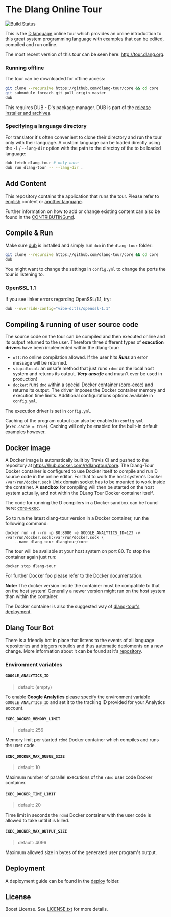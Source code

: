 # The Dlang Online Tour

[![Build Status](https://travis-ci.org/dlang-tour/core.svg?branch=master)](https://travis-ci.org/dlang-tour/core)

This is the [D language](https://dlang.org) online tour which
provides an online introduction to this great system programming language
with examples that can be edited, compiled and run online.

The most recent version of this tour can be seen here: http://tour.dlang.org.

### Running offline

The tour can be downloaded for offline access:

```sh
git clone --recursive https://github.com/dlang-tour/core && cd core
git submodule foreach git pull origin master
dub
```

This requires DUB - D's package manager. DUB is part of the [release installer and archives](https://dlang.org/download.html).

### Specifying a language directory

For translator it's often convenient to clone their directory and run the tour
only with their language.
A custom language can be loaded directly using the `-l` / `--lang-dir` option
with the path to the directoy of the to be loaded language:

```sh
dub fetch dlang-tour # only once
dub run dlang-tour -- --lang-dir .
```

## Add Content

This repository contains the application that runs the tour.
Please refer to [english](https://github.com/dlang-tour/english)
content or [another language](https://github.com/dlang-tour).

Further information on how to add or change existing content can also be found
in the [CONTRIBUTING.md](CONTRIBUTING.md).

## Compile & Run

Make sure [dub](http://code.dlang.org/download) is installed and simply run `dub` in
the `dlang-tour` folder:

```sh
git clone --recursive https://github.com/dlang-tour/core && cd core
dub
```

You might want to change the settings in `config.yml` to change
the ports the tour is listening to.

### OpenSSL 1.1

If you see linker errors regarding OpenSSL/1.1, try:

```sh
dub --override-config="vibe-d:tls/openssl-1.1"
```

## Compiling & running of user source code

The source code on the tour can be compiled and then executed online and its output returned
to the user. Therefore three different types of **execution drivers** have been
implemented within the dlang-tour:

 * `off`: no online compilation allowed. If the user hits ***Runs*** an error message
   will be returned.
 * `stupidlocal`: an unsafe method that just runs `rdmd` on the local host system
   and returns its output. ***Very unsafe*** and musn't ever be used in production!
 * `docker`: runs `dmd` within a special Docker container ([core-exec](https://github.com/dlang-tour/core-exec))
   and returns its output. The driver imposes the Docker container memory and
   execution time limits. Additional configurations options available in `config.yml`.

The execution driver is set in `config.yml`.

Caching of the program output can also be enabled in `config.yml` (`exec.cache = true`). Caching
will only be enabled for the built-in default examples however.

## Docker image

A Docker image is automatically built by Travis CI and pushed to the repository
at https://hub.docker.com/r/dlangtour/core. The Dlang-Tour Docker container
is configured to use Docker itself to compile and run D source code
in the online editor. For that to work the host system's Docker `/var/run/docker.sock`
Unix domain socket has to be mounted to work inside the container. A
**sandbox** for compiling will then be started on the host system actually,
and not within the DLang Tour Docker container itself.

The code for running the D compilers in a Docker sandbox can be found here:
[core-exec](https://github.com/dlang-tour/core-exec).

So to run the latest dlang-tour
version in a Docker container, run the following command:

	docker run -d --rm -p 80:8080 -e GOOGLE_ANALYTICS_ID=123 -v /var/run/docker.sock:/var/run/docker.sock \
		--name dlang-tour dlangtour/core

The tour will be available at your host system on port 80. To stop the container
again just run:

	docker stop dlang-tour

For further Docker foo please refer to the Docker documentation.

**Note:** The docker version inside the container must be compatible
to that on the host system! Generally a newer version might run
on the host system than within the container.

The Docker container is also the suggested way
of [dlang-tour's deployment](deploy/README.md).

## Dlang Tour Bot

There is a friendly bot in place that listens to the events of all language repositories and triggers rebuilds and thus automatic deploments on a new change.
More information about it can be found at it's [repository](https://github.com/dlang-tour/bot).

### Environment variables

#### `GOOGLE_ANALYTICS_ID`

> default: (empty)

To enable **Google Analytics** please specify the environment variable
`GOOGLE_ANALYTICS_ID` and set it to the tracking ID provided
for your Analytics account.

#### `EXEC_DOCKER_MEMORY_LIMIT`

> default: 256

Memory limit per started `rdmd` Docker container which compiles
and runs the user code.

#### `EXEC_DOCKER_MAX_QUEUE_SIZE`

> default: 10

Maximum number of parallel executions of the `rdmd` user code
Docker container.

#### `EXEC_DOCKER_TIME_LIMIT`

> default: 20

Time limit in seconds the `rdmd` Docker container with the user
code is allowed to take until it is killed.

#### `EXEC_DOCKER_MAX_OUTPUT_SIZE`

> default: 4096

Maximum allowed size in bytes of the generated user program's output.

## Deployment

A deployment guide can be found in the [deploy](deploy/README.md)
folder.

## License

Boost License. See [LICENSE.txt](LICENSE.txt) for more details.
